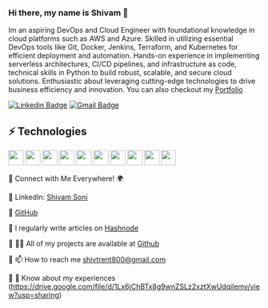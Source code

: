 ### Hi there, my name is Shivam 👋

<!-- Introduce yourself and give a brief introduction about yourself here.  Also include what tech you're interested in and what you are currently learning -->

Im an aspiring DevOps and Cloud Engineer with foundational knowledge in cloud platforms such as AWS and Azure. Skilled in utilizing essential DevOps tools like Git, Docker, Jenkins, Terraform, and Kubernetes for efficient deployment and automation. Hands-on experience in implementing serverless architectures, CI/CD pipelines, and infrastructure as code, technical skills in Python to build robust, scalable, and secure cloud solutions. Enthusiastic about leveraging cutting-edge technologies to drive business efficiency and innovation. You can also checkout my [Portfolio](https://shivamsoni1995.github.io/Portfolio/)
<!-- Replace the fields below with the information requested. Remember to remove the encapsulating <> characters. For spaces in names, use %20 (e.g. Broadus%20Palmer) -->

[![Linkedin Badge](https://img.shields.io/badge/-Linkedin-blue?style=flat-square&logo=Linkedin&logoColor=white)](https://www.linkedin.com/in/shivam-soni-43661a242/)
[![Gmail Badge](https://img.shields.io/badge/-shivtrent800@gmail.com-c14438?style=flat-square&logo=Gmail&logoColor=white&link=mailto:shivtrent800@gmail.com)](mailto:shivtrent800@gmail.com)

## ⚡ Technologies

<!-- Check out the Badges folder for more badges -->

<!--![Amazon AWS](https://img.shields.io/badge/Amazon%20AWS-232F3E?style=flat-square&logo=amazon-aws)
![Git](https://img.shields.io/badge/-Git-black?style=flat-square&logo=git)
![GitHub](https://img.shields.io/badge/-GitHub-181717?style=flat-square&logo=github)
![Python](https://img.shields.io/badge/-Python-black?style=flat-square&logo=Python)
![Linux](https://img.shields.io/badge/Linux-FCC624?style=flat-square&logo=linux&logoColor=black)
![Docker](https://img.shields.io/badge/docker-%230db7ed.svg?style=for-the-badge&logo=docker&logoColor=white)
![Terraform](https://img.shields.io/badge/terraform-%235835CC.svg?style=for-the-badge&logo=terraform&logoColor=white) -->

<p>
  <img src="https://img.shields.io/badge/Amazon%20AWS-232F3E?style=flat-square&logo=amazon-aws" height="30">
  <img src="https://img.shields.io/badge/-Git-black?style=flat-square&logo=git" height="30">
  <img src="https://img.shields.io/badge/-GitHub-181717?style=flat-square&logo=github" height="30">
  <img src="https://img.shields.io/badge/-Python-black?style=flat-square&logo=Python" height="30">
  <img src="https://img.shields.io/badge/Linux-FCC624?style=flat-square&logo=linux&logoColor=black" height="30">
  <img src="https://img.shields.io/badge/docker-%230db7ed.svg?style=for-the-badge&logo=docker&logoColor=white" height="30">
  <img src="https://img.shields.io/badge/terraform-%235835CC.svg?style=for-the-badge&logo=terraform&logoColor=white" height="30">
  <img src="https://img.shields.io/badge/kubernetes-%23326ce5.svg?style=for-the-badge&logo=kubernetes&logoColor=white" height="30">
  <img src="https://img.shields.io/badge/grafana-%23F46800.svg?style=for-the-badge&logo=grafana&logoColor=white" height="30"> 
  <img src="https://img.shields.io/badge/Prometheus-E6522C?style=for-the-badge&logo=Prometheus&logoColor=white" height="30">
  
</p>

🔗 Connect with Me Everywhere! 🌍

📌 LinkedIn: [Shivam Soni](www.linkedin.com/in/shivam-soni-43661a242)

📌 [GitHub](https://github.com/ShivamSoni1995)

📌 I regularly write articles on [Hashnode](https://shivtrent.hashnode.dev/)

📌 👨‍💻 All of my projects are available at [Github](https://github.com/ShivamSoni1995)

📌 📫 How to reach me shivtrent800@gmail.com

📌 📄 Know about my experiences (https://drive.google.com/file/d/1Lx6jChBTx8g9wnZSLz2xztXwUdqiIemv/view?usp=sharing)



<!-- Replace the fields below with the information requested. Remember to remove the encapsulating <> characters. -->

